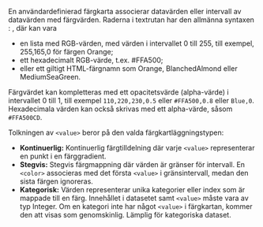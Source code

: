 En användardefinierad färgkarta associerar datavärden eller intervall 
av datavärden med färgvärden. Raderna i textrutan har den allmänna 
syntaxen <value>: <color>, där <color> kan vara

* en lista med RGB-värden, med värden i intervallet 0 till 255, 
  till exempel, 255,165,0 för färgen Orange;
* ett hexadecimalt RGB-värde, t.ex. #FFA500;
* eller ett giltigt HTML-färgnamn som Orange, BlanchedAlmond eller 
  MediumSeaGreen.

Färgvärdet kan kompletteras med ett opacitetsvärde (alpha-värde) i 
intervallet 0 till 1, till exempel `110,220,230,0.5` eller `#FFA500,0.8` 
eller `Blue,0`. Hexadecimala värden kan också skrivas med ett alpha-värde, 
såsom `#FFA500CD`.

Tolkningen av `<value>` beror på den valda färgkartläggningstypen:

* **Kontinuerlig:** Kontinuerlig färgtilldelning där varje `<value>` 
  representerar en punkt i en färggradient.
* **Stegvis:** Stegvis färgmappning där värden är gränser för intervall. 
  En `<color>` associeras med det första `<value>` i gränsintervall, medan 
  den sista färgen ignoreras.
* **Kategorisk:** Värden representerar unika kategorier eller index som 
  är mappade till en färg. Innehållet i datasetet samt `<value>` måste 
  vara av typ Integer. Om en kategori inte har något `<value>` i 
  färgkartan, kommer den att visas som genomskinlig. Lämplig för 
  kategoriska dataset.
